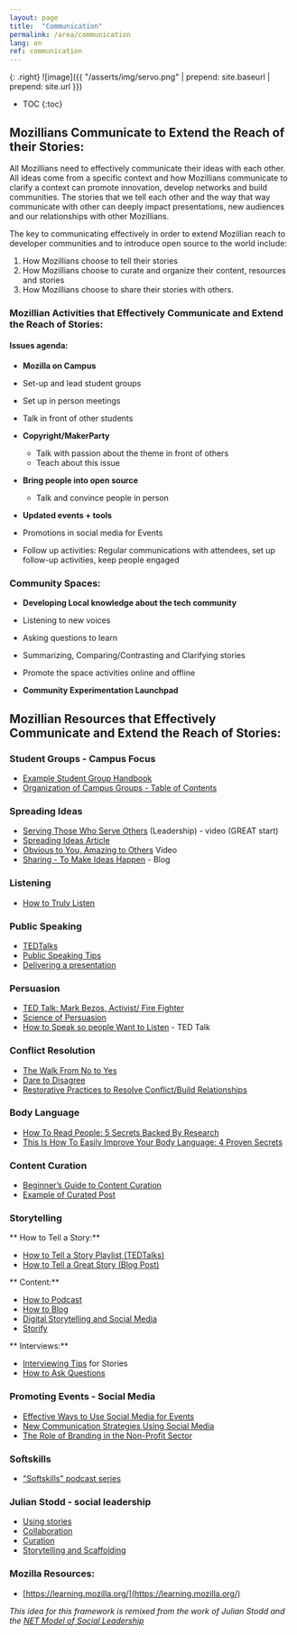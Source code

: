 ```yaml
---
layout: page
title:  "Communication"
permalink: /area/communication
lang: en
ref: communication
---
```


{: .right}
![image]({{ "/asserts/img/servo.png" | prepend: site.baseurl | prepend: site.url }})

* TOC
{:toc}

## Mozillians Communicate to Extend the Reach of their Stories:

All Mozillians need to effectively communicate their ideas with each other. All ideas come from a specific context and how Mozillians communicate to clarify a context can promote innovation, develop networks and build communities. The stories that we tell each other and the way that way communicate with other can deeply impact presentations, new audiences and our relationships with other Mozillians.

The key to communicating effectively in order to extend Mozillian reach to developer communities and to introduce open source to the world include:

1. How Mozillians choose to tell their stories
2. How Mozillians choose to curate and organize their content, resources and stories
3. How Mozillians choose to share their stories with others.

### Mozillian Activities that Effectively Communicate and Extend the Reach of Stories:

#### Issues agenda:

* **Mozilla on Campus**
 * Set-up and lead student groups
 * Set up in person meetings
 * Talk in front of other students


* **Copyright/MakerParty**
    * Talk with passion about the theme in front of others
    * Teach about this issue


* **Bring people into open source**
    * Talk and convince people in person


* **Updated events + tools**
 * Promotions in social media for Events
 * Follow up activities: Regular communications with attendees, set up follow-up activities, keep people engaged


### Community Spaces:

* **Developing Local knowledge about the tech community**
 * Listening to new voices
 * Asking questions to learn
 * Summarizing, Comparing/Contrasting and Clarifying stories
 * Promote the space activities online and offline


* **Community Experimentation Launchpad**

## Mozillian Resources that Effectively Communicate and Extend the Reach of Stories:

### Student Groups - Campus Focus

* [Example Student Group Handbook](http://www.aresearchguide.com/3tips.html)
* [Organization of Campus Groups - Table of Contents](https://docs.google.com/document/d/1GjuTjgIBXT_BQJIqfYSI0NArstP_PhPHMd2zKbJf91E/edit)

### Spreading Ideas

* [Serving Those Who Serve Others](https://www.youtube.com/watch?v=_8-dhTodlKI) (Leadership) - video (GREAT start)
* [Spreading Ideas Article](http://ssir.org/articles/entry/four_ways_to_spread_ideas)
* [Obvious to You, Amazing to Others](https://www.youtube.com/watch?v=xcmI5SSQLmE) Video
* [Sharing - To Make Ideas Happen](http://99u.com/articles/5549/share-to-make-ideas-happen) - Blog

### Listening

* [How to Truly Listen](https://www.youtube.com/watch?v=IU3V6zNER4g)

### Public Speaking

* [TEDTalks](http://www.inc.com/ss/jeff-haden/20-public-speaking-tips-best-ted-talks)
* [Public Speaking Tips](http://www.aresearchguide.com/3tips.html)
* [Delivering a presentation](https://www.youtube.com/watch?v=dEDcc0aCjaA)

### Persuasion

* [TED Talk: Mark Bezos, Activist/ Fire Fighter](https://www.ted.com/speakers/mark_bezos)
* [Science of Persuasion](https://www.youtube.com/watch?v=cFdCzN7RYbw)
* [How to Speak so people Want to Listen](https://www.youtube.com/watch?v=eIho2S0ZahI) - TED Talk

### Conflict Resolution

* [The Walk From No to Yes](https://www.ted.com/talks/william_ury?language=en)
* [Dare to Disagree](https://www.ted.com/talks/margaret_heffernan_dare_to_disagree?language=en)
* [Restorative Practices to Resolve Conflict/Build Relationships ](https://www.youtube.com/watch?v=wcLuVeHlrSs)

### Body Language

* [How To Read People: 5 Secrets Backed By Research](http://www.bakadesuyo.com/2016/06/how-to-read-people-2/)
* [This Is How To Easily Improve Your Body Language: 4 Proven Secrets](http://www.bakadesuyo.com/2016/07/body-language/?utm_source=%22Barking+Up+The+Wrong+Tree%22+Weekly+Newsletter&utm_campaign=9911631e61-blang_7_3_2016&utm_medium=email&utm_term=0_78d4c08a64-9911631e61-57709961)

### Content Curation

* [Beginner’s Guide to Content Curation](https://blog.hootsuite.com/beginners-guide-to-content-curation/)
* [Example of Curated Post](http://www.curata.com/blog/content-curation-the-art-of-a-curated-post-infographic/)

### Storytelling

** How to Tell a Story:**
* [How to Tell a Story Playlist (TEDTalks)](https://www.ted.com/playlists/62/how_to_tell_a_story)
* [How to Tell a Great Story (Blog Post)](http://www.wikihow.com/Tell-a-Great-Story)

** Content:**
* [How to Podcast](https://docs.google.com/document/d/1QW5bFDJEi8Txix0jVsxjAaci88m00FNTfKaS-sM0VgI/edit)
* [How to Blog](http://www.bloggingbasics101.com/how-do-i-start-a-blog/)
* [Digital Storytelling and Social Media](https://www.postplanner.com/digital-storytelling-techniques-secret-sauce-social-media/)
* [Storify](https://storify.com/)

** Interviews:**
* [Interviewing Tips](http://j-school.jrn.msu.edu/kc/lessons/interviewing-on-the-environment-beat/interviewing-tips/) for Stories
* [How to Ask Questions](http://www.lifehack.org/articles/communication/how-amazingly-good-asking-questions.html)

### Promoting Events - Social Media
* [Effective Ways to Use Social Media for Events](http://www.curata.com/blog/11-effective-ways-to-use-social-media-to-promote-your-content/)
* [New Communication Strategies Using Social Media](http://www.ncjw.org/media/PDFs/ConventionWorkshops/New%20Comm%20Strategies%20%20Using%20Social%20Media%20to%20Plan%20and%20Market%20Your%20Event.pdf)
* [The Role of Branding in the Non-Profit Sector](http://ssir.org/articles/entry/the_role_of_brand_in_the_nonprofit_sector)

### Softskills
* ["Softskills" podcast series](http://www.ccl.org/Leadership/podcast/listing.aspx)

### Julian Stodd - social leadership
* [Using stories](https://julianstodd.wordpress.com/2015/12/02/using-narrative-in-small-group-simulations-reflections-from-iitsec/)
* [Collaboration](https://julianstodd.wordpress.com/2014/04/01/collaboration-in-social-leadership-extract-from-the-new-book/)
* [Curation](https://julianstodd.wordpress.com/2016/03/14/aspects-of-social-leadership-2-curation/)
* [Storytelling and Scaffolding](https://julianstodd.wordpress.com/2015/03/25/storytelling-and-scaffolding/)

### Mozilla Resources:

* [https://learning.mozilla.org/](https://learning.mozilla.org/)

*This idea for this framework is remixed from the work of Julian Stodd and the [NET Model of Social Leadership](http://seasaltlearning.com/social-leadership/)* 
